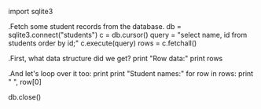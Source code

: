 import sqlite3

.Fetch some student records from the database.
db = sqlite3.connect("students")
c = db.cursor()
query = "select name, id from students order by id;"
c.execute(query)
rows = c.fetchall()

.First, what data structure did we get?
print "Row data:"
print rows

.And let's loop over it too:
print
print "Student names:"
for row in rows:
   print "  ", row[0]
   
db.close()

